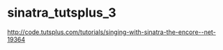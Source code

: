 sinatra_tutsplus_3
==================

http://code.tutsplus.com/tutorials/singing-with-sinatra-the-encore--net-19364
